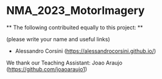 # NMA_2023_MotorImagery

** The following contribuited equally to this project: **

(please write your name and useful links)

  - Alessandro Corsini (https://alessandrocorsini.github.io/)

We thank our Teaching Assistant: Joao Araujo (https://github.com/joaoaraujo1)
